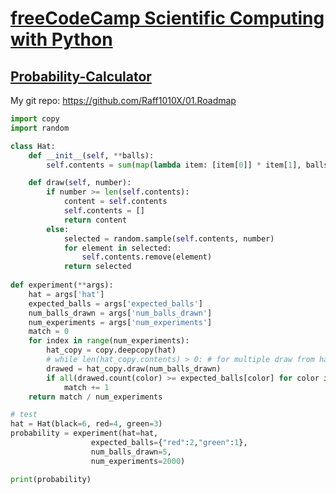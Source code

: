 # [freeCodeCamp Scientific Computing with Python](https://www.freecodecamp.org/learn/scientific-computing-with-python)

## [Probability-Calculator](https://www.freecodecamp.org/learn/scientific-computing-with-python/scientific-computing-with-python-projects/probability-calculator)

My git repo: https://github.com/Raff1010X/01.Roadmap

```python
import copy
import random

class Hat:
    def __init__(self, **balls):
        self.contents = sum(map(lambda item: [item[0]] * item[1], balls.items()), [])

    def draw(self, number):
        if number >= len(self.contents):
            content = self.contents
            self.contents = []
            return content
        else:
            selected = random.sample(self.contents, number)
            for element in selected:
                self.contents.remove(element)
            return selected
       
def experiment(**args):
    hat = args['hat']
    expected_balls = args['expected_balls']
    num_balls_drawn = args['num_balls_drawn']
    num_experiments = args['num_experiments']
    match = 0
    for index in range(num_experiments):
        hat_copy = copy.deepcopy(hat)
        # while len(hat_copy.contents) > 0: # for multiple draw from hat add indent below before return
        drawed = hat_copy.draw(num_balls_drawn)
        if all(drawed.count(color) >= expected_balls[color] for color in expected_balls):
            match += 1
    return match / num_experiments

# test
hat = Hat(black=6, red=4, green=3)
probability = experiment(hat=hat,
                  expected_balls={"red":2,"green":1},
                  num_balls_drawn=5,
                  num_experiments=2000)

print(probability)
```

